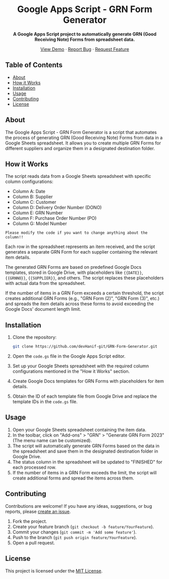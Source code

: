 <h1 align="center">Google Apps Script - GRN Form Generator</h1>

<p align="center">
  <strong>A Google Apps Script project to automatically generate GRN (Good Receiving Note) Forms from spreadsheet data.</strong>
</p>

<p align="center">
  <a href="https://drive.google.com/drive/folders/1aa8x8-cF2YN17ReiSXMa05FLy1CkfrNG?usp=sharing">View Demo</a>
  ·
  <a href="https://github.com/devHanif-git/GRN-Form-Generator-GAS/issues">Report Bug</a>
  ·
  <a href="https://github.com/devHanif-git/GRN-Form-Generator-GAS/issues">Request Feature</a>
</p>

## Table of Contents

- [About](#about)
- [How it Works](#how-it-works)
- [Installation](#installation)
- [Usage](#usage)
- [Contributing](#contributing)
- [License](#license)

## About

The Google Apps Script - GRN Form Generator is a script that automates the process of generating GRN (Good Receiving Note) Forms from data in a Google Sheets spreadsheet. It allows you to create multiple GRN Forms for different suppliers and organize them in a designated destination folder.

## How it Works

The script reads data from a Google Sheets spreadsheet with specific column configurations:
- Column A: Date
- Column B: Supplier
- Column C: Customer
- Column D: Delivery Order Number (DONO)
- Column E: GRN Number
- Column F: Purchase Order Number (PO)
- Column G: Model Number

`Please modify the code if you want to change anything about the column!!`

Each row in the spreadsheet represents an item received, and the script generates a separate GRN Form for each supplier containing the relevant item details.

The generated GRN Forms are based on predefined Google Docs templates, stored in Google Drive, with placeholders like `{{DATE}}`, `{{GRNNO}}`, `{{SUPPLIER}}`, and others. The script replaces these placeholders with actual data from the spreadsheet.

If the number of items in a GRN Form exceeds a certain threshold, the script creates additional GRN Forms (e.g., "GRN Form (2)", "GRN Form (3)", etc.) and spreads the item details across these forms to avoid exceeding the Google Docs' document length limit.

## Installation

1. Clone the repository:

   ```bash
   git clone https://github.com/devHanif-git/GRN-Form-Generator.git
    ```
2. Open the `code.gs` file in the Google Apps Script editor.
3. Set up your Google Sheets spreadsheet with the required column configurations mentioned in the "How it Works" section.
4. Create Google Docs templates for GRN Forms with placeholders for item details.
5. Obtain the ID of each template file from Google Drive and replace the template IDs in the `code.gs` file.

## Usage 

1. Open your Google Sheets spreadsheet containing the item data.
2. In the toolbar, click on "Add-ons" > "GRN" > "Generate GRN Form 2023" (The menu name can be customized).
3. The script will automatically generate GRN Forms based on the data in the spreadsheet and save them in the designated destination folder in Google Drive.
4. The status column in the spreadsheet will be updated to "FINISHED" for each processed row.
5. If the number of items in a GRN Form exceeds the limit, the script will create additional forms and spread the items across them.

## Contributing

Contributions are welcome! If you have any ideas, suggestions, or bug reports, please [create an issue](https://github.com/devHanif-git/Digital-Clock/issues).

1. Fork the project.
2. Create your feature branch (`git checkout -b feature/YourFeature`).
3. Commit your changes (`git commit -m 'Add some feature'`).
4. Push to the branch (`git push origin feature/YourFeature`).
5. Open a pull request.

## License

This project is licensed under the [MIT License](LICENSE).

